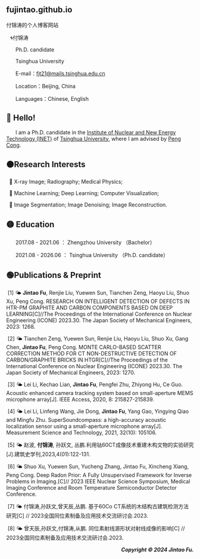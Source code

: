 ## fujintao.github.io
付锦涛的个人博客网站

&ensp; &#x1F300;付锦涛 

&ensp;&ensp;&ensp; Ph.D. candidate

&ensp;&ensp;&ensp; Tsinghua University

&ensp;&ensp;&ensp; E-mail：fjt21@mails.tsinghua.edu.cn

&ensp;&ensp;&ensp; Location：Beijing, China

&ensp;&ensp;&ensp; Languages：Chinese, English


## &#x1F535; Hello! 

&ensp;&ensp;&ensp; I am a Ph.D. candidate in the [Institute of Nuclear and New Energy Technology (INET)](https://www.inet.tsinghua.edu.cn/index.htm) of [Tsinghua University](https://www.tsinghua.edu.cn/), where I am advised by [Peng Cong](https://www.inet.tsinghua.edu.cn/info/1375/2078.htm). 

## &#x1F7E0;Research Interests

&nbsp; 🎈 X-ray Image; Radiography; Medical Physics; 

&nbsp; 🎈 Machine Learning; Deep Learning; Computer Visualization; 

&nbsp; 🎈 Image Segmentation; Image Denoising; Image Reconstruction. 


## &#x1F7E1; Education

&ensp;&ensp;&ensp; 2017.08  - 2021.06 ： Zhengzhou University  （Bachelor）

&ensp;&ensp;&ensp; 2021.08  - 2026.06 ： Tsinghua University  （Ph.D. candidate）


## &#x1F7E2;Publications & Preprint

&nbsp;[1]  &#x1F324; **Jintao Fu**, Renjie Liu, Yuewen Sun, Tianchen Zeng, Haoyu Liu, Shuo Xu, Peng Cong. RESEARCH ON INTELLIGENT DETECTION OF DEFECTS IN HTR-PM GRAPHITE AND CARBON COMPONENTS BASED ON DEEP LEARNING[C]//The Proceedings of the International Conference on Nuclear Engineering (ICONE) 2023.30. The Japan Society of Mechanical Engineers, 2023: 1268.

&nbsp;[2]  &#x1F324; Tianchen Zeng, Yuewen Sun, Renjie Liu, Haoyu Liu, Shuo Xu, Gang Chen, **Jintao Fu**, Peng Cong. MONTE CARLO-BASED SCATTER CORRECTION METHOD FOR CT NON-DESTRUCTIVE DETECTION OF CARBON/GRAPHITE BRICKS IN HTGR[C]//The Proceedings of the International Conference on Nuclear Engineering (ICONE) 2023.30. The Japan Society of Mechanical Engineers, 2023: 1270.

&nbsp;[3]  &#x1F324; Lei Li, Kechao Lian, **Jintao Fu**, Pengfei Zhu, Zhiyong Hu, Ce Guo. Acoustic enhanced camera tracking system based on small-aperture MEMS microphone array[J]. IEEE Access, 2020, 8: 215827-215839.

&nbsp;[4]  &#x1F324; Lei Li, Linfeng Wang, Jie Dong, **Jintao Fu**, Yang Gao, Yingying Qiao and Mingfu Zhu. SuperSoundcompass: a high-accuracy acoustic localization sensor using a small-aperture microphone array[J]. Measurement Science and Technology, 2021, 32(10): 105106.

&nbsp;[5]  &#x1F324; 赵波, **付锦涛**, 孙跃文, 丛鹏.利用钴60CT成像技术重建木构文物的实验研究[J].建筑史学刊,2023,4(01):122-131.

&nbsp;[6]  &#x1F324; Shuo Xu, Yuewen Sun, Yucheng Zhang, Jintao Fu, Xincheng Xiang, Peng Cong. Deep Radon Prior: A Fully Unsupervised Framework for Inverse Problems in Imaging.[C]// 2023 IEEE Nuclear Science Symposium, Medical Imaging Conference and Room Temperature Semiconductor Detector Conference.

&nbsp;[7]  &#x1F324; 付锦涛,孙跃文,曾天辰,丛鹏. 基于60Co CT系统的木结构古建筑检测方法研究[C] // 2023全国同位素制备及应用技术交流研讨会.2023.

&nbsp;[8]  &#x1F324; 曾天辰,孙跃文,付锦涛,从鹏. 同位素射线源形状对射线成像的影响[C] // 2023全国同位素制备及应用技术交流研讨会.2023.

 <p align="right">
  <b><i>
  Copyright &#x00A9; 2024 Jintao Fu. 
  </i></b>
</p>
